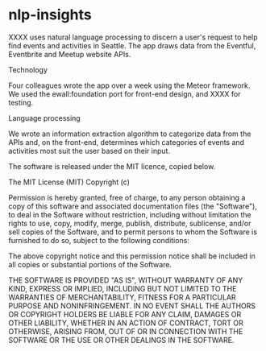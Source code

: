 # nlp-insights

XXXX uses natural language processing to discern a user's request to help find events and activities in Seattle. The app draws data from the Eventful, Eventbrite and Meetup website APIs.

Technology

Four colleagues wrote the app over a week using the Meteor framework. We used the ewall:foundation port for front-end design, and XXXX for testing.

Language processing

We wrote an information extraction algorithm to categorize data from the APIs and, on the front-end, determines which categories of events and activities most suit the user based on their input.

The software is released under the MIT licence, copied below.

The MIT License (MIT)
Copyright (c) <year> <copyright holders>

Permission is hereby granted, free of charge, to any person obtaining a copy of this software and associated documentation files (the "Software"), to deal in the Software without restriction, including without limitation the rights to use, copy, modify, merge, publish, distribute, sublicense, and/or sell copies of the Software, and to permit persons to whom the Software is furnished to do so, subject to the following conditions:

The above copyright notice and this permission notice shall be included in all copies or substantial portions of the Software.

THE SOFTWARE IS PROVIDED "AS IS", WITHOUT WARRANTY OF ANY KIND, EXPRESS OR IMPLIED, INCLUDING BUT NOT LIMITED TO THE WARRANTIES OF MERCHANTABILITY, FITNESS FOR A PARTICULAR PURPOSE AND NONINFRINGEMENT. IN NO EVENT SHALL THE AUTHORS OR COPYRIGHT HOLDERS BE LIABLE FOR ANY CLAIM, DAMAGES OR OTHER LIABILITY, WHETHER IN AN ACTION OF CONTRACT, TORT OR OTHERWISE, ARISING FROM, OUT OF OR IN CONNECTION WITH THE SOFTWARE OR THE USE OR OTHER DEALINGS IN THE SOFTWARE.
